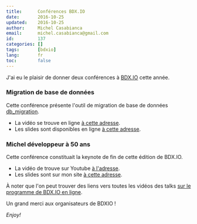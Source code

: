 ```yaml
---
title:      Conférences BDX.IO
date:       2016-10-25
updated:    2016-10-25
author:     Michel Casabianca
email:      michel.casabianca@gmail.com
id:         137
categories: []
tags:       [bdxio]
lang:       fr
toc:        false
---
```


J'ai eu le plaisir de donner deux conférences à [BDX.IO](http://bdx.io) cette année.

<!--more-->

### Migration de base de données

Cette conférence présente l'outil de migration de base de données [db_migration](http://github.com/c4s4/db_migration).

- La vidéo se trouve en ligne [à cette adresse](https://youtu.be/ZVBunTSqWEs?t=5h42m40s).
- Les slides sont disponibles en ligne [à cette adresse](http://sweetohm.net/slides/db-migration/).

### Michel développeur à 50 ans

Cette conférence constituait la keynote de fin de cette édition de BDX.IO.

- La vidéo de trouve sur Youtube [à l'adresse](https://www.youtube.com/watch?v=_fietbuhw6o&t=9h27m05s).
- Les slides sont sur mon site [à cette adresse](http://sweetohm.net/slides/developpeur-50-ans/).

À noter que l'on peut trouver des liens vers toutes les vidéos des talks [sur le programme de BDX.IO en ligne](http://www.bdx.io/#/program).

Un grand merci aux organisateurs de BDXIO !

*Enjoy!*
